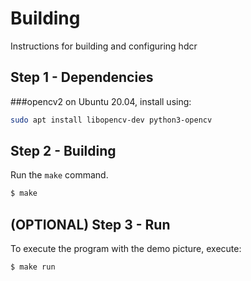 # Building

Instructions for building and configuring hdcr

## Step 1 - Dependencies
###opencv2
on Ubuntu 20.04, install using:
```bash
sudo apt install libopencv-dev python3-opencv
```

## Step 2 - Building

Run the `make` command.

```sh
$ make
```

## (OPTIONAL) Step 3 - Run

To execute the program with the demo picture, execute:
```sh
$ make run
```